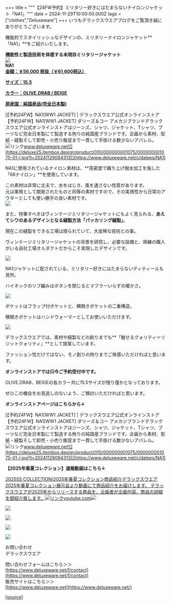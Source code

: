 +++
title = """【24FW予約】ミリタリー好きにはたまらないナイロンジャケット「NA1」"""
date = 2024-11-29T10:00:00.000Z
tags = ["clothes","Deluxeware"]
+++
いつもデラックスウエアブログをご覧頂き誠にありがとうございます。  
  
機能的でスタイリッシュなデザインの、ミリタリーナイロンジャケット**「NA1」**をご紹介いたします。

**機能性と製造技術を体感する未現存ミリタリージャケット**  
[![](https://stat.ameba.jp/user_images/20241129/11/deluxeware/e9/b8/j/o0800080015515552828.jpg)](https://stat.ameba.jp/user_images/20241129/11/deluxeware/e9/b8/j/o0800080015515552828.jpg)  
**NA1**  
**[金額：￥56,000 税抜（￥61,600税込）](https://www.deluxeware.net/c/dalees/NA1)**

**[サイズ：15.5](https://www.deluxeware.net/c/dalees/NA1)**

**[カラー：OLIVE.DRAB / BEIGE](https://www.deluxeware.net/c/dalees/NA1)**

**[原産国：純国産品(完全日本製)](https://www.deluxeware.net/c/dalees/NA1)**

[【予約24FW】NA1\[WW1 JACKET\] | デラックスウエア公式オンラインストア【予約24FW】NA1\[WW1 JACKET\] ダリーズ＆コー アメカジブランドデラックスウエア公式オンラインストアはジーンズ、シャツ、ジャケット、Tシャツ、ブーツなど完全日本製にて製造する拘りの純国産ブランドです。企画から素材、型紙・縫製そして卸売・小売り販促まで一貫して手掛ける数少ないアパレル。![リンク](https://c.stat100.ameba.jp/ameblo/symbols/v3.20.0/svg/gray/editor_link.svg)www.deluxeware.net![](https://deluxe25.itembox.design/product/010/000000001075/000000001075-01-l.jpg?t=20241129094313)](https://www.deluxeware.net/c/dalees/NA1)

NA1に使用されているナイロン素材は、**高密度で織り上げ撥水加工を施した「66ナイロン」**を使用しています。

この素材は非常に丈夫で、水をはじき、風を通さない性質があります。  
元は軍用として開発されたものと同等の素材ですので、その実用性から日常のアウターとしても使い勝手の良い素材です。  
[![](https://stat.ameba.jp/user_images/20241129/11/deluxeware/13/49/j/o0800080015515554804.jpg)](https://stat.ameba.jp/user_images/20241129/11/deluxeware/13/49/j/o0800080015515554804.jpg)

また、特筆すべきはヴィンテージミリタリージャケットにもよく見られる、**あえてシワのあるデザインとなる縫製方法「パッカリング縫製」**。

現在この縫製をできる工場は限られていて、大変稀な技術との事。

ヴィンテージミリタリージャケットの背景を研究し、必要な設備と、熟練の職人がいる自社工場オルダクトだからこそ実現したデザインです。

[![](https://stat.ameba.jp/user_images/20241025/15/deluxeware/91/29/j/o0800100015502038059.jpg)](https://stat.ameba.jp/user_images/20241025/15/deluxeware/91/29/j/o0800100015502038059.jpg)

NA1ジャケットに配されている、ミリタリー好きにはたまらないディティールも見所。

ハイネックのリブ編みはボタンを閉じるとマフラーいらずの暖かさ。

[![](https://stat.ameba.jp/user_images/20241129/12/deluxeware/9d/0d/j/o0800120015515558750.jpg)](https://stat.ameba.jp/user_images/20241129/12/deluxeware/9d/0d/j/o0800120015515558750.jpg)

ポケットはフラップ付ポケットと、横開きポケットの二重構造。

横開きポケットはハンドウォーマーとしてお使いいただけます。

[![](https://stat.ameba.jp/user_images/20241129/12/deluxeware/f0/dc/j/o0800120015515558807.jpg)](https://stat.ameba.jp/user_images/20241129/12/deluxeware/f0/dc/j/o0800120015515558807.jpg)

デラックスウエアでは、素材や縫製などの創りまでも**「魅せるクォリティ＝リジットクォリティ」**として提案しています。

ファッション性だけではない、モノ創りの拘りまでご体感いただければと思います。

**オンラインストアでは只今ご予約受付中です。**

OLIVE.DRAB、BEIGEの各カラー共に15.5サイズが残り僅かとなっております。

ぜひこの機会をお見逃しのないよう、ご検討いただければと思います。

**オンラインストアページはこちらから↓**

[【予約24FW】NA1\[WW1 JACKET\] | デラックスウエア公式オンラインストア【予約24FW】NA1\[WW1 JACKET\] ダリーズ＆コー アメカジブランドデラックスウエア公式オンラインストアはジーンズ、シャツ、ジャケット、Tシャツ、ブーツなど完全日本製にて製造する拘りの純国産ブランドです。企画から素材、型紙・縫製そして卸売・小売り販促まで一貫して手掛ける数少ないアパレル。![リンク](https://c.stat100.ameba.jp/ameblo/symbols/v3.20.0/svg/gray/editor_link.svg)www.deluxeware.net![](https://deluxe25.itembox.design/product/010/000000001075/000000001075-01-l.jpg?t=20241129094313)](https://www.deluxeware.net/c/dalees/NA1)

**【2025年春夏コレクション】速報動画はこちら↓**

[2025SS COLLECTION/2025年春夏コレクション商品紹介デラックスウエア2025年春夏コレクション展示会より動画にて商品紹介をお届けします。 デラックスウエアが2025年からリリースする商品を、企画者が企画内容、商品の詳細を御紹介致します。![リンク](https://c.stat100.ameba.jp/ameblo/symbols/v3.20.0/svg/gray/editor_link.svg)youtube.com![](https://i.ytimg.com/vi/A71qJSd2lh4/hqdefault.jpg?sqp=-oaymwEXCOADEI4CSFryq4qpAwkIARUAAIhCGAE=&rs=AOn4CLAjvDtZHCLmch_wfz5qqtOMUoi28A&days_since_epoch=20056)](https://youtube.com/playlist?list=PLmcuUjZ67rhnclr762_W-zDg7FyyrNvqF&si=TwbcFYmXD5Wc95Yd)

[![](https://stat.ameba.jp/user_images/20241116/16/deluxeware/4a/05/j/o1200050015510661447.jpg?caw=800)](https://www.deluxeware.net/c/deluxeware/D-26)

[![](https://stat.ameba.jp/user_images/20240315/15/deluxeware/04/7f/j/o0800026015413271803.jpg?caw=800)](https://www.instagram.com/deluxeware/?hl=ja)

[![](https://stat.ameba.jp/user_images/20220415/12/deluxeware/3b/ce/j/o0800026015103175481.jpg?caw=800)](https://www.deluxeware.net/f/headstore)

[![](https://stat.ameba.jp/user_images/20220415/12/deluxeware/d7/c6/j/o0800026015103175487.jpg?caw=800)](https://www.deluxeware.net/)

お問い合わせ  
デラックスウエア

問い合わせフォームはこちら＞＞  
[https://www.deluxeware.net/f/contact](https://www.deluxeware.net/f/contact)  
販売サイトはこちら＞＞  
[https://www.deluxeware.net](https://www.deluxeware.net/)

[[source]](https://ameblo.jp/deluxeware/entry-12876770843.html)
